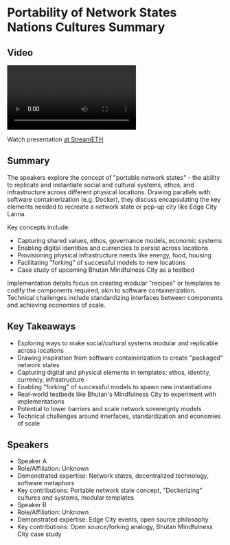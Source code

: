 # Portability of Network States Nations Cultures Summary

## Video
<video controls>
<source src="https://vod-cdn.lp-playback.studio/raw/jxf4iblf6wlsyor6526t4tcmtmqa/catalyst-vod-com/hls/31fa7wzhb366094y/index.m3u8" type="application/x-mpegURL">
  Your browser does not support the video tag.
</video>

Watch presentation [at StreamETH](https://streameth.org/edge_city/watch?session=67122f2950c4a854801398b6)

## Summary
The speakers explore the concept of "portable network states" - the ability to replicate and instantiate social and cultural systems, ethos, and infrastructure across different physical locations. Drawing parallels with software containerization (e.g. Docker), they discuss encapsulating the key elements needed to recreate a network state or pop-up city like Edge City Lanna.

Key concepts include:
- Capturing shared values, ethos, governance models, economic systems
- Enabling digital identities and currencies to persist across locations
- Provisioning physical infrastructure needs like energy, food, housing
- Facilitating "forking" of successful models to new locations
- Case study of upcoming Bhutan Mindfulness City as a testbed

Implementation details focus on creating modular "recipes" or templates to codify the components required, akin to software containerization. Technical challenges include standardizing interfaces between components and achieving economies of scale.

## Key Takeaways
- Exploring ways to make social/cultural systems modular and replicable across locations
- Drawing inspiration from software containerization to create "packaged" network states
- Capturing digital and physical elements in templates: ethos, identity, currency, infrastructure
- Enabling "forking" of successful models to spawn new instantiations
- Real-world testbeds like Bhutan's Mindfulness City to experiment with implementations
- Potential to lower barriers and scale network sovereignty models
- Technical challenges around interfaces, standardization and economies of scale

## Speakers
- Speaker A
- Role/Affiliation: Unknown
- Demonstrated expertise: Network states, decentralized technology, software metaphors
- Key contributions: Portable network state concept, "Dockerizing" cultures and systems, modular templates
- Speaker B
- Role/Affiliation: Unknown
- Demonstrated expertise: Edge City events, open source philosophy
- Key contributions: Open source/forking analogy, Bhutan Mindfulness City case study

